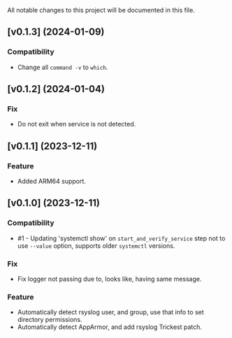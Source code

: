 All notable changes to this project will be documented in this file.

## [v0.1.3] (2024-01-09)
### Compatibility
* Change all `command -v` to `which`.

## [v0.1.2] (2024-01-04)
### Fix
* Do not exit when service is not detected.

## [v0.1.1] (2023-12-11)
### Feature
* Added ARM64 support.

## [v0.1.0] (2023-12-11)

### Compatibility
* #1 - Updating 'systemctl show' on `start_and_verify_service` step not to use `--value` option, supports older `systemctl` versions. 

### Fix
* Fix logger not passing due to, looks like, having same message.

### Feature
* Automatically detect rsyslog user, and group, use that info to set directory permissions.
* Automatically detect AppArmor, and add rsyslog Trickest patch.